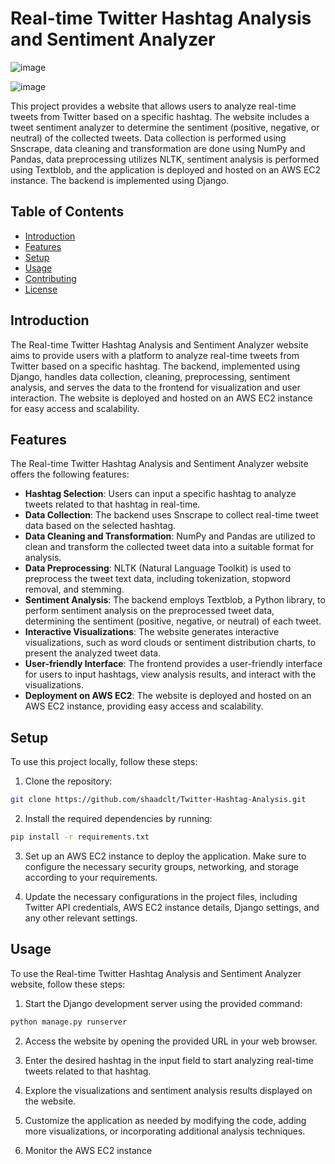 # Real-time Twitter Hashtag Analysis and Sentiment Analyzer

![image](https://user-images.githubusercontent.com/98437584/236606451-143f7e71-3a0d-4a5a-bdf9-0395c1e2ec26.png)

![image](https://user-images.githubusercontent.com/98437584/236606546-ca970b53-1dcc-4b79-a0e8-6ab6ec730136.png)

This project provides a website that allows users to analyze real-time tweets from Twitter based on a specific hashtag. The website includes a tweet sentiment analyzer to determine the sentiment (positive, negative, or neutral) of the collected tweets. Data collection is performed using Snscrape, data cleaning and transformation are done using NumPy and Pandas, data preprocessing utilizes NLTK, sentiment analysis is performed using Textblob, and the application is deployed and hosted on an AWS EC2 instance. The backend is implemented using Django.

## Table of Contents

- [Introduction](#introduction)
- [Features](#features)
- [Setup](#setup)
- [Usage](#usage)
- [Contributing](#contributing)
- [License](#license)

## Introduction

The Real-time Twitter Hashtag Analysis and Sentiment Analyzer website aims to provide users with a platform to analyze real-time tweets from Twitter based on a specific hashtag. The backend, implemented using Django, handles data collection, cleaning, preprocessing, sentiment analysis, and serves the data to the frontend for visualization and user interaction. The website is deployed and hosted on an AWS EC2 instance for easy access and scalability.

## Features

The Real-time Twitter Hashtag Analysis and Sentiment Analyzer website offers the following features:

- **Hashtag Selection**: Users can input a specific hashtag to analyze tweets related to that hashtag in real-time.
- **Data Collection**: The backend uses Snscrape to collect real-time tweet data based on the selected hashtag.
- **Data Cleaning and Transformation**: NumPy and Pandas are utilized to clean and transform the collected tweet data into a suitable format for analysis.
- **Data Preprocessing**: NLTK (Natural Language Toolkit) is used to preprocess the tweet text data, including tokenization, stopword removal, and stemming.
- **Sentiment Analysis**: The backend employs Textblob, a Python library, to perform sentiment analysis on the preprocessed tweet data, determining the sentiment (positive, negative, or neutral) of each tweet.
- **Interactive Visualizations**: The website generates interactive visualizations, such as word clouds or sentiment distribution charts, to present the analyzed tweet data.
- **User-friendly Interface**: The frontend provides a user-friendly interface for users to input hashtags, view analysis results, and interact with the visualizations.
- **Deployment on AWS EC2**: The website is deployed and hosted on an AWS EC2 instance, providing easy access and scalability.

## Setup

To use this project locally, follow these steps:

1. Clone the repository:

```bash
git clone https://github.com/shaadclt/Twitter-Hashtag-Analysis.git
```

2. Install the required dependencies by running:

```bash
pip install -r requirements.txt
```

3. Set up an AWS EC2 instance to deploy the application. Make sure to configure the necessary security groups, networking, and storage according to your requirements.

4. Update the necessary configurations in the project files, including Twitter API credentials, AWS EC2 instance details, Django settings, and any other relevant settings.

## Usage

To use the Real-time Twitter Hashtag Analysis and Sentiment Analyzer website, follow these steps:

1. Start the Django development server using the provided command:

```bash
python manage.py runserver
```

2. Access the website by opening the provided URL in your web browser.

3. Enter the desired hashtag in the input field to start analyzing real-time tweets related to that hashtag.

4. Explore the visualizations and sentiment analysis results displayed on the website.

5. Customize the application as needed by modifying the code, adding more visualizations, or incorporating additional analysis techniques.

6. Monitor the AWS EC2 instance
